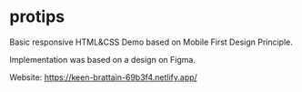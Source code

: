 # protips

Basic responsive HTML&CSS Demo based on Mobile First Design Principle.

Implementation was based on a design on Figma.

Website: https://keen-brattain-69b3f4.netlify.app/

